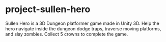 # project-sullen-hero
Sullen Hero is a 3D Dungeon platformer game made in Unity 3D. Help the hero navigate inside the dungeon dodge traps, traverse moving platforms, and slay zombies. Collect 5 crowns to complete the game.
